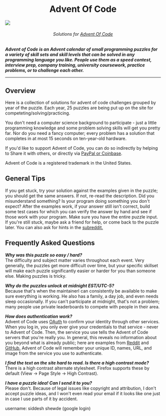 <h1 align="center">Advent Of Code</h1>

<a href="https://adventofcode.com/"><img src="https://www.google.com/imgres?imgurl=https%3A%2F%2Fcamo.githubusercontent.com%2Fa01918eb2352731d7e7572c818ac03409885d30c%2F68747470733a2f2f692e696d6775722e636f6d2f796f4e6e3444312e6a7067&imgrefurl=https%3A%2F%2Fgithub.com%2FHais%2Fadvent-of-code&tbnid=r96bJhcX16n1RM&vet=12ahUKEwitrJXsyPbrAhVhEbcAHbSeDXgQMygJegUIARCjAQ..i&docid=tl5aIqyNCTZIxM&w=920&h=360&q=adventofcode&ved=2ahUKEwitrJXsyPbrAhVhEbcAHbSeDXgQMygJegUIARCjAQ"></a>

<h6 align="center">
  Solutions for <a href="https://adventofcode.com/">Advent Of Code</a>
</h6>

<b><i>
Advent of Code is an Advent calendar of small programming puzzles for a variety of skill sets and skill levels that can be solved in any programming language you like. People use them as a speed contest, interview prep, company training, university coursework, practice problems, or to challenge each other.
</i></b>
<hr>

## Overview
Here is a collection of solutions for advent of code challenges grouped by year of the puzzle. Each year, 25 puzzles are being put up on the site for competeting/solving/practicing.

You don't need a computer science background to participate - just a little programming knowledge and some problem solving skills will get you pretty far. Nor do you need a fancy computer; every problem has a solution that completes in at most 15 seconds on ten-year-old hardware.

If you'd like to support Advent of Code, you can do so indirectly by helping to Share it with others, or directly via <a href="https://adventofcode.com/2019/support">PayPal or Coinbase</a>.

Advent of Code is a registered trademark in the United States.

## General Tips
If you get stuck, try your solution against the examples given in the puzzle; you should get the same answers. If not, re-read the description. Did you misunderstand something? Is your program doing something you don't expect? After the examples work, if your answer still isn't correct, build some test cases for which you can verify the answer by hand and see if those work with your program. Make sure you have the entire puzzle input. If you're still stuck, maybe ask a friend for help, or come back to the puzzle later. You can also ask for hints in the <a href="https://www.reddit.com/r/adventofcode">subreddit.</a>

## Frequently Asked Questions
<b><i>Why was this puzzle so easy / hard?</i></b>
<br>
The difficulty and subject matter varies throughout each event. Very generally, the puzzles get more difficult over time, but your specific skillset will make each puzzle significantly easier or harder for you than someone else. Making puzzles is tricky.

<b><i>Why do the puzzles unlock at midnight EST/UTC-5?</i></b>
<br>
Because that's when the maintainerI can consistently be available to make sure everything is working. He also has a family, a day job, and even needs sleep occasionally. If you can't participate at midnight, that's not a problem; many people use private leaderboards to compete with people in their area.

<b><i>How does authentication work?</i></b>
<br> 
Advent of Code uses <a href="https://en.wikipedia.org/wiki/OAuth">OAuth</a> to confirm your identity through other services. When you log in, you only ever give your credentials to that service - never to Advent of Code. Then, the service you use tells the Advent of Code servers that you're really you. In general, this reveals no information about you beyond what is already public; here are examples from <a href="https://api.reddit.com/user/reddit/about">Reddit</a> and <a href="https://api.github.com/users/octocat">GitHub.</a> Advent of Code will remember your unique ID, names, URL, and image from the service you use to authenticate.

<b><i>I find the text on the site hard to read. Is there a high contrast mode?</i></b>
<br> 
There is a high contrast alternate stylesheet. Firefox supports these by default (View -> Page Style -> High Contrast).

<b><i>I have a puzzle idea! Can I send it to you?</i></b>
<br> 
Please don't. Because of legal issues like copyright and attribution, I don't accept puzzle ideas, and I won't even read your email if it looks like one just in case I use parts of it by accident.


username: siddesh shewde (google login)
